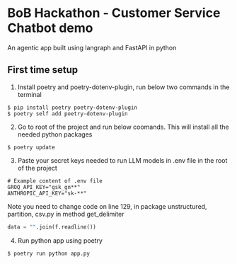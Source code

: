 # BoB Hackathon - Customer Service Chatbot demo
An agentic app built using langraph and FastAPI in python

## First time setup

1. Install poetry and poetry-dotenv-plugin, run below two commands in the terminal 
``` shell
$ pip install poetry poetry-dotenv-plugin
$ poetry self add poetry-dotenv-plugin
```

2. Go to root of the project and run below coomands. This will install all the needed python packages 
``` shell
$ poetry update
```

3. Paste your secret keys needed to run LLM models in .env file in the root of the project

``` text
# Example content of .env file
GROQ_API_KEY="gsk_gn**"
ANTHROPIC_API_KEY="sk-**"
```

Note you need to change code on line 129, in package unstructured, partition, csv.py in method get_delimiter
``` python
data = "".join(f.readline())
```

4. Run python app using poetry
``` shell
$ poetry run python app.py
```
